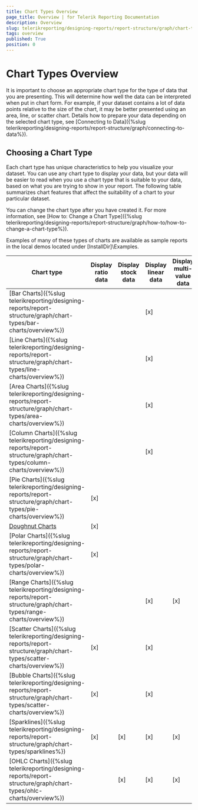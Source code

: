 ```yaml
---
title: Chart Types Overview
page_title: Overview | for Telerik Reporting Documentation
description: Overview
slug: telerikreporting/designing-reports/report-structure/graph/chart-types/overview
tags: overview
published: True
position: 0
---
```


# Chart Types Overview

It is important to choose an appropriate chart type for the type of data that you are presenting. This will determine how well the data can be interpreted when put in chart form. For example, if your dataset contains a lot of data points relative to the size of the chart, it may be better presented using an area, line, or scatter chart. Details how to prepare your data depending on the selected chart type, see [Connecting to Data]({%slug telerikreporting/designing-reports/report-structure/graph/connecting-to-data%}).

## Choosing a Chart Type

Each chart type has unique characteristics to help you visualize your dataset. You can use any chart type to display your data, but your data will be easier to read when you use a chart type that is suitable to your data, based on what you are trying to show in your report. The following table summarizes chart features that affect the suitability of a chart to your particular dataset.

You can change the chart type after you have created it. For more information, see [How to: Change a Chart Type]({%slug telerikreporting/designing-reports/report-structure/graph/how-to/how-to-change-a-chart-type%}).

Examples of many of these types of charts are available as sample reports in the local demos located under [InstallDir]\Examples.

| Chart type | Display ratio data | Display stock data | Display linear data | Display multi-value data |
| ------ | ------ | ------ | ------ | ------ |
| [Bar Charts]({%slug telerikreporting/designing-reports/report-structure/graph/chart-types/bar-charts/overview%})|||[x]||
| [Line Charts]({%slug telerikreporting/designing-reports/report-structure/graph/chart-types/line-charts/overview%})|||[x]||
| [Area Charts]({%slug telerikreporting/designing-reports/report-structure/graph/chart-types/area-charts/overview%})|||[x]||
| [Column Charts]({%slug telerikreporting/designing-reports/report-structure/graph/chart-types/column-charts/overview%})|||[x]||
| [Pie Charts]({%slug telerikreporting/designing-reports/report-structure/graph/chart-types/pie-charts/overview%})|[x]||||
| [Doughnut Charts](9ed47840-c3ab-48c8-9845-f43066ba981e#choosing-a-chart-type)|[x]||||
| [Polar Charts]({%slug telerikreporting/designing-reports/report-structure/graph/chart-types/polar-charts/overview%})|[x]||||
| [Range Charts]({%slug telerikreporting/designing-reports/report-structure/graph/chart-types/range-charts/overview%})|||[x]|[x]|
| [Scatter Charts]({%slug telerikreporting/designing-reports/report-structure/graph/chart-types/scatter-charts/overview%})|[x]||[x]||
| [Bubble Charts]({%slug telerikreporting/designing-reports/report-structure/graph/chart-types/scatter-charts/overview%})|[x]||[x]||
| [Sparklines]({%slug telerikreporting/designing-reports/report-structure/graph/chart-types/sparklines%})|[x]|[x]|[x]|[x]|
| [OHLC Charts]({%slug telerikreporting/designing-reports/report-structure/graph/chart-types/ohlc-charts/overview%})||[x]|[x]|[x]|


